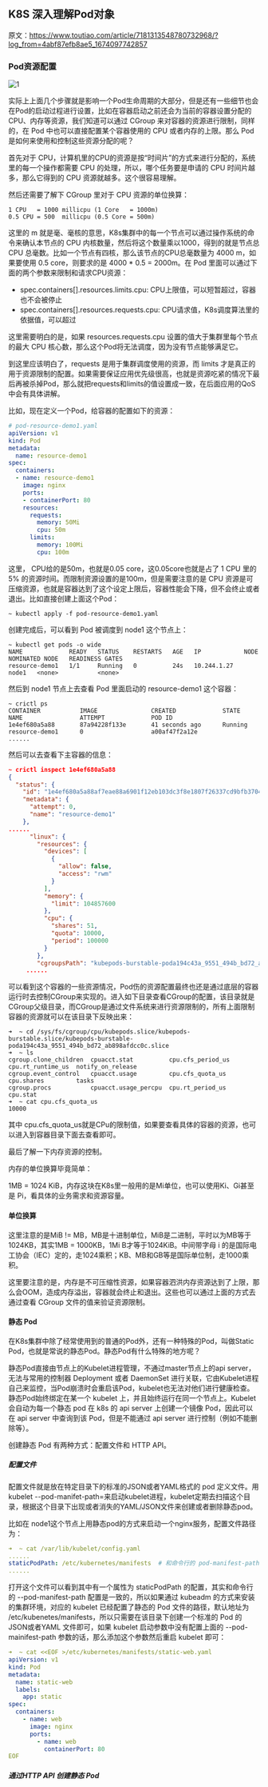 ## K8S 深入理解Pod对象 ##

原文：https://www.toutiao.com/article/7181313548780732968/?log_from=4abf87efb8ae5_1674097742857



### Pod资源配置 ###

![1](./images/K8s_Pod_introduce2/1.jpeg)



实际上上面几个步骤就是影响一个Pod生命周期的大部分，但是还有一些细节也会在Pod的启动过程进行设置，比如在容器启动之前还会为当前的容器设置分配的CPU、内存等资源，我们知道可以通过 CGroup 来对容器的资源进行限制，同样的，在 Pod 中也可以直接配置某个容器使用的 CPU 或者内存的上限。那么 Pod 是如何来使用和控制这些资源分配的呢？

首先对于 CPU，计算机里的CPU的资源是按“时间片”的方式来进行分配的，系统里的每一个操作都需要 CPU 的处理，所以，哪个任务要是申请的 CPU 时间片越多，那么它得到的 CPU 资源就越多。这个很容易理解。

然后还需要了解下 CGroup 里对于 CPU 资源的单位换算：

```properties
1 CPU   = 1000 millicpu (1 Core   = 1000m)
0.5 CPU = 500  millicpu (0.5 Core = 500m) 
```

这里的 m 就是毫、毫核的意思，K8s集群中的每一个节点可以通过操作系统的命令来确认本节点的 CPU 内核数量，然后将这个数量乘以1000，得到的就是节点总 CPU 总毫数。比如一个节点有四核，那么该节点的CPU总毫数量为 4000 m，如果要使用 0.5 core，则要求的是 4000 * 0.5 = 2000m。在 Pod 里面可以通过下面的两个参数来限制和请求CPU资源：

* spec.containers[].resources.limits.cpu: CPU上限值，可以短暂超过，容器也不会被停止
* spec.containers[].resources.requests.cpu: CPU请求值，K8s调度算法里的依据值，可以超过

这里需要明白的是，如果 resources.requests.cpu 设置的值大于集群里每个节点的最大 CPU 核心数，那么这个Pod将无法调度，因为没有节点能够满足它。

到这里应该明白了，requests 是用于集群调度使用的资源，而 limits 才是真正的用于资源限制的配置。如果需要保证应用优先级很高，也就是资源吃紧的情况下最后再被杀掉Pod，那么就把requests和limits的值设置成一致，在后面应用的QoS中会有具体讲解。

比如，现在定义一个Pod，给容器的配置如下的资源：

```yaml
# pod-resource-demo1.yaml
apiVersion: v1
kind: Pod
metadata:
  name: resource-demo1
spec:
  containers:
  - name: resource-demo1
    image: nginx
    ports:
    - containerPort: 80
    resources:
      requests:
        memory: 50Mi
        cpu: 50m
      limits:
        memory: 100Mi
        cpu: 100m
```

这里， CPU给的是50m，也就是0.05 core，这0.05core也就是占了 1 CPU 里的 5% 的资源时间。而限制资源设置的是100m，但是需要注意的是 CPU 资源是可压缩资源，也就是容器达到了这个设定上限后，容器性能会下降，但不会终止或者退出。比如直接创建上面这个Pod：

```shell
~ kubectl apply -f pod-resource-demo1.yaml
```

创建完成后，可以看到 Pod 被调度到 node1 这个节点上：

```shell
~ kubectl get pods -o wide
NAME             READY   STATUS    RESTARTS   AGE   IP            NODE    NOMINATED NODE   READINESS GATES
resource-demo1   1/1     Running   0          24s   10.244.1.27   node1   <none>           <none>
```

然后到 node1 节点上去查看 Pod 里面启动的 resource-demo1 这个容器：

```shell
~ crictl ps
CONTAINER           IMAGE               CREATED             STATE               NAME                ATTEMPT             POD ID
1e4ef680a5a88       87a94228f133e       41 seconds ago      Running             resource-demo1      0                   a00af47f2a12e
......
```

然后可以去查看下主容器的信息：

```json
~ crictl inspect 1e4ef680a5a88
{
  "status": {
    "id": "1e4ef680a5a88af7eae88a6901f12eb103dc3f8e1807f26337cd9bfb3704ca05",
    "metadata": {
      "attempt": 0,
      "name": "resource-demo1"
    },
......
      "linux": {
        "resources": {
          "devices": [
            {
              "allow": false,
              "access": "rwm"
            }
          ],
          "memory": {
            "limit": 104857600
          },
          "cpu": {
            "shares": 51,
            "quota": 10000,
            "period": 100000
          }
        },
        "cgroupsPath": "kubepods-burstable-poda194c43a_9551_494b_bd72_ab898afdcc0c.slice:cri-containerd:1e4ef680a5a88af7eae88a6901f12eb103dc3f8e1807f26337cd9bfb3704ca05",
     ......
```

可以看到这个容器的一些资源情况，Pod伤的资源配置最终也还是通过底层的容器运行时去控制CGroup来实现的。进入如下目录查看CGroup的配置，该目录就是CGroup父级目录，而CGroup是通过文件系统来进行资源限制的，所有上面限制容器的资源就可以在该目录下反映出来：

```shell
➜  ~ cd /sys/fs/cgroup/cpu/kubepods.slice/kubepods-burstable.slice/kubepods-burstable-poda194c43a_9551_494b_bd72_ab898afdcc0c.slice
➜  ~ ls
cgroup.clone_children  cpuacct.stat          cpu.cfs_period_us  cpu.rt_runtime_us  notify_on_release
cgroup.event_control   cpuacct.usage         cpu.cfs_quota_us   cpu.shares         tasks
cgroup.procs           cpuacct.usage_percpu  cpu.rt_period_us   cpu.stat
➜  ~ cat cpu.cfs_quota_us
10000
```

其中 cpu.cfs_quota_us就是CPu的限制值，如果要查看具体的容器的资源，也可以进入到容器目录下面去查看即可。

最后了解一下内存资源的控制。

内存的单位换算毕竟简单：

1MB = 1024 KiB，内存这块在K8s里一般用的是Mi单位，也可以使用Ki、Gi甚至是 Pi，看具体的业务需求和资源容量。

#### 单位换算 ####

这里注意的是MiB != MB，MB是十进制单位，MiB是二进制，平时以为MB等于1024KB，其实1MB = 1000KB，1Mi B才等于1024KiB。中间带字母 i 的是国际电工协会（IEC）定的，走1024乘积；KB、MB和GB等是国际单位制，走1000乘积。

这里要注意的是，内存是不可压缩性资源，如果容器泗洪内存资源达到了上限，那么会OOM，造成内存溢出，容器就会终止和退出。这些也可以通过上面的方式去通过查看 CGroup 文件的值来验证资源限制。



#### 静态 Pod ####

在K8s集群中除了经常使用到的普通的Pod外，还有一种特殊的Pod，叫做Static Pod，也就是常说的静态Pod。静态Pod有什么特殊的地方呢？

静态Pod直接由节点上的Kubelet进程管理，不通过master节点上的api server，无法与常用的控制器 Deployment 或者 DaemonSet 进行关联，它由Kubelet进程自己来监控，当Pod崩溃时会重启该Pod，kubelet也无法对他们进行健康检查。静态Pod始终绑定在某一个 kubelet 上，并且始终运行在同一个节点上。Kubelet会自动为每一个静态 pod 在 k8s 的 api server 上创建一个镜像 Pod，因此可以在 api server 中查询到该 Pod，但是不能通过 api server 进行控制（例如不能删除等）。

创建静态 Pod 有两种方式：配置文件和 HTTP API。

##### 配置文件 #####

配置文件就是放在特定目录下的标准的JSON或者YAML格式的 pod 定义文件。用kubelet --pod-manifet-path=<the directory>来启动kubelet进程，kubelet定期去扫描这个目录，根据这个目录下出现或者消失的YAML/JSON文件来创建或者删除静态pod。

比如在 node1这个节点上用静态pod的方式来启动一个nginx服务，配置文件路径为：

```yaml
➜  ~ cat /var/lib/kubelet/config.yaml
......
staticPodPath: /etc/kubernetes/manifests  # 和命令行的 pod-manifest-path 参数一致
......
```

打开这个文件可以看到其中有一个属性为 staticPodPath 的配置，其实和命令行的 --pod-manifest-path 配置是一致的，所以如果通过 kubeadm 的方式来安装的集群环境，对应的 kubelet 已经配置了静态的 Pod 文件的路径，默认地址为 /etc/kubenetes/manifests，所以只需要在该目录下创建一个标准的 Pod 的JSON或者YAML 文件即可，如果 kubelet 启动参数中没有配置上面的 --pod-mainifest-path 参数的话，那么添加这个参数然后重启 kubelet 即可：

```yaml
➜  ~ cat <<EOF >/etc/kubernetes/manifests/static-web.yaml
apiVersion: v1
kind: Pod
metadata:
  name: static-web
  labels:
    app: static
spec:
  containers:
    - name: web
      image: nginx
      ports:
        - name: web
          containerPort: 80
EOF
```



##### 通过HTTP API 创建静态 Pod #####

